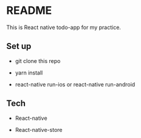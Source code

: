 # README

This is React native todo-app for my practice.

## Set up

* git clone this repo

* yarn install

* react-native run-ios or react-native run-android

## Tech

* React-native

* React-native-store
